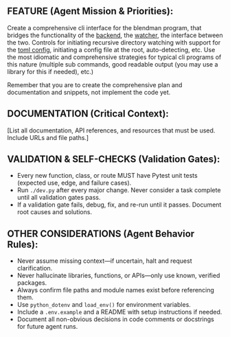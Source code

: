 
## FEATURE (Agent Mission & Priorities):

Create a comprehensive cli interface for the blendman program, that bridges the functionality of the [backend](/packages/pocketbase_backend/), the [watcher](/packages/rename_watcher/), the interface between the two. Controls for initiating recursive directory watching with support for the [toml config](/packages/rename_watcher/src/rename_watcher/config.py), initiating a config file at the root, auto-detecting, etc. Use the most idiomatic and comprehensive strategies for typical cli programs of this nature (multiple sub commands, good readable output (you may use a library for this if needed), etc.)

Remember that you are to create the comprehensive plan and documentation and snippets, not implement the code yet.

## DOCUMENTATION (Critical Context):

[List all documentation, API references, and resources that must be used. Include URLs and file paths.]

## VALIDATION & SELF-CHECKS (Validation Gates):

- Every new function, class, or route MUST have Pytest unit tests (expected use, edge, and failure cases).
- Run `./dev.py` after every major change. Never consider a task complete until all validation gates pass.
- If a validation gate fails, debug, fix, and re-run until it passes. Document root causes and solutions.

## OTHER CONSIDERATIONS (Agent Behavior Rules):

- Never assume missing context—if uncertain, halt and request clarification.
- Never hallucinate libraries, functions, or APIs—only use known, verified packages.
- Always confirm file paths and module names exist before referencing them.
- Use `python_dotenv` and `load_env()` for environment variables.
- Include a `.env.example` and a README with setup instructions if needed.
- Document all non-obvious decisions in code comments or docstrings for future agent runs.
